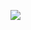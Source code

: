 <a href="#"><img src="https://img.shields.io/badge/HTML-1572B6?style=flat&logo=html5&logoColor=white"/></a>
